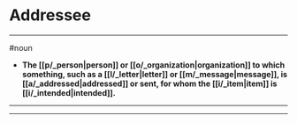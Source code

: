# Addressee
---
#noun
- **The [[p/_person|person]] or [[o/_organization|organization]] to which something, such as a [[l/_letter|letter]] or [[m/_message|message]], is [[a/_addressed|addressed]] or sent, for whom the [[i/_item|item]] is [[i/_intended|intended]].**
---
---
